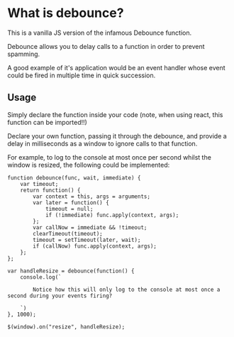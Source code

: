 # What is debounce?

This is a vanilla JS version of the infamous Debounce function.

Debounce allows you to delay calls to a function in order to prevent spamming.

A good example of it's application would be an event handler whose event could be fired in multiple time in quick succession.

## Usage

Simply declare the function inside your code (note, when using react, this function can be imported!!)

Declare your own function, passing it through the debounce, and provide a delay in milliseconds as a window to ignore calls to that function.

For example, to log to the console at most once per second whilst the window is resized, the following could be implemented:

```
function debounce(func, wait, immediate) {
    var timeout;
    return function() {
        var context = this, args = arguments;
        var later = function() {
            timeout = null;
            if (!immediate) func.apply(context, args);
        };
        var callNow = immediate && !timeout;
        clearTimeout(timeout);
        timeout = setTimeout(later, wait);
        if (callNow) func.apply(context, args);
    };
};

var handleResize = debounce(function() {
    console.log(`

        Notice how this will only log to the console at most once a second during your events firing?

    `)
}, 1000);

$(window).on("resize", handleResize);
```